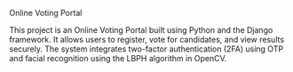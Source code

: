 Online Voting Portal

This project is an Online Voting Portal built using Python and the Django framework. It allows users to register, vote for candidates, and view results securely. The system integrates two-factor authentication (2FA) using OTP and facial recognition using the LBPH algorithm in OpenCV.


